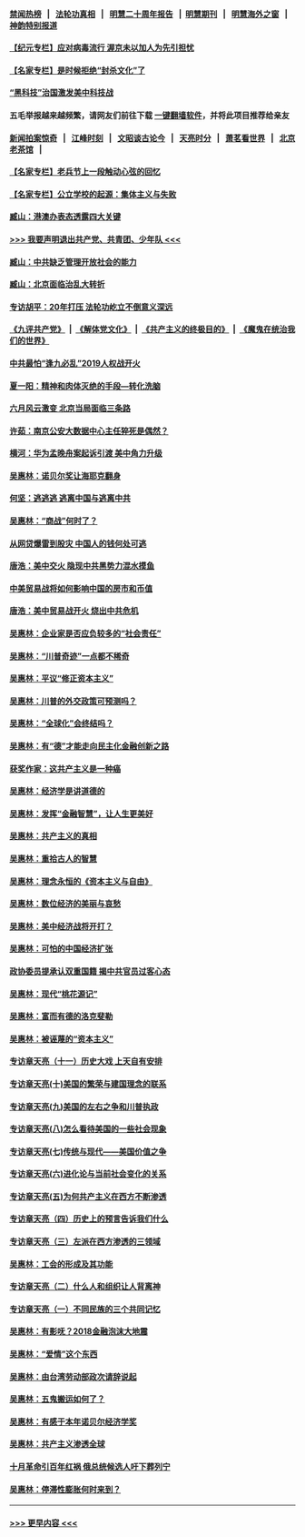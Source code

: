 #### [禁闻热榜](热点新闻.md?=0)  &nbsp;&nbsp;|&nbsp;&nbsp; [法轮功真相](https://github.com/gfw-breaker/truth/blob/master/README.md?=0) &nbsp;&nbsp;|&nbsp;&nbsp; [明慧二十周年报告](https://github.com/gfw-breaker/mh-reports/blob/master/README.md?=0) &nbsp;&nbsp;|&nbsp;&nbsp;[明慧期刊](https://github.com/gfw-breaker/mh-qikan) &nbsp;&nbsp;|&nbsp;&nbsp; [明慧海外之窗](https://github.com/gfw-breaker/mh-news/blob/master/README.md?=0) &nbsp;&nbsp;|&nbsp;&nbsp; [神韵特别报道](https://github.com/gfw-breaker/mh-news/blob/master/shenyun.md?=0)
#### [【纪元专栏】应对病毒流行 渥京未以加人为先引担忧](../pages/nsc423/n11875714.md?t=03121002) 
#### [【名家专栏】是时候拒绝“封杀文化”了](../pages/nsc423/n11814093.md?t=03121002) 
#### [“黑科技”治国激发美中科技战](../pages/nsc423/n11638056.md?t=03121002) 
#### 五毛举报越来越频繁，请网友们前往下载 [一键翻墙软件](https://github.com/gfw-breaker/ssr-accounts)，并将此项目推荐给亲友
#### [新闻拍案惊奇](https://github.com/gfw-breaker/banned-news/blob/master/pages/link4.md) &nbsp;&nbsp;|&nbsp;&nbsp; [江峰时刻](https://github.com/gfw-breaker/banned-news/blob/master/pages/link4.md) &nbsp;&nbsp;|&nbsp;&nbsp; [文昭谈古论今](https://github.com/gfw-breaker/banned-news/blob/master/pages/link4.md) &nbsp;&nbsp;|&nbsp;&nbsp; [天亮时分](https://github.com/gfw-breaker/banned-news/blob/master/pages/link4.md) &nbsp;&nbsp;|&nbsp;&nbsp; [萧茗看世界](https://github.com/gfw-breaker/banned-news/blob/master/pages/link4.md) &nbsp;&nbsp;|&nbsp;&nbsp; [北京老茶馆](https://github.com/gfw-breaker/banned-news/blob/master/pages/link4.md) &nbsp;&nbsp;|&nbsp;&nbsp; 
#### [【名家专栏】老兵节上一段触动心弦的回忆](../pages/nsc423/n11646016.md?t=03121002) 
#### [【名家专栏】公立学校的起源：集体主义与失败](../pages/nsc423/n11601833.md?t=03121002) 
#### [臧山：港澳办表态透露四大关键](../pages/nsc423/n11421628.md?t=03121002) 
#### [>>> 我要声明退出共产党、共青团、少年队 <<<](https://github.com/begood0513/goodnews/blob/master/quit/letter.md) 
#### [臧山：中共缺乏管理开放社会的能力](../pages/nsc423/n11407457.md?t=03121002) 
#### [臧山：北京面临治乱大转折](../pages/nsc423/n11406895.md?t=03121002) 
#### [专访胡平：20年打压 法轮功屹立不倒意义深远](../pages/nsc423/n11398800.md?t=03121002) 
#### [《九评共产党》](https://github.com/begood0513/9ping.md/blob/master/README.md) &nbsp;|&nbsp; [《解体党文化》](../../../../jtdwh.md/blob/master/README.md)  &nbsp;|&nbsp; [《共产主义的终极目的》](../../../../gczydzjmd.md/blob/master/README.md) &nbsp;|&nbsp; [《魔鬼在统治我们的世界》](../../../../mgztzwmdsj.md/blob/master/README.md) 
#### [中共最怕“逢九必乱”2019人权战开火](../pages/nsc423/n11385248.md?t=03121002) 
#### [夏一阳：精神和肉体灭绝的手段—转化洗脑](../pages/nsc423/n11368250.md?t=03121002) 
#### [六月风云激变 北京当局面临三条路](../pages/nsc423/n11313668.md?t=03121002) 
#### [许茹：南京公安大数据中心主任猝死是偶然？](../pages/nsc423/n11064744.md?t=03121002) 
#### [横河：华为孟晚舟案起诉引渡 美中角力升级](../pages/nsc423/n11027230.md?t=03121002) 
#### [吴惠林：诺贝尔奖让海耶克翻身](../pages/nsc423/n10890049.md?t=03121002) 
#### [何坚：逃逃逃 逃离中国与逃离中共](../pages/nsc423/n10592891.md?t=03121002) 
#### [吴惠林：“商战”何时了？](../pages/nsc423/n10573558.md?t=03121002) 
#### [从网贷爆雷到股灾 中国人的钱何处可逃](../pages/nsc423/n10572800.md?t=03121002) 
#### [唐浩：美中交火 隐现中共黑势力混水摸鱼](../pages/nsc423/n10544040.md?t=03121002) 
#### [中美贸易战将如何影响中国的房市和币值](../pages/nsc423/n10543697.md?t=03121002) 
#### [唐浩：美中贸易战开火 烧出中共危机](../pages/nsc423/n10540126.md?t=03121002) 
#### [吴惠林：企业家是否应负较多的“社会责任”](../pages/nsc423/n10535022.md?t=03121002) 
#### [吴惠林：“川普奇迹”一点都不稀奇](../pages/nsc423/n10512808.md?t=03121002) 
#### [吴惠林：平议“修正资本主义”](../pages/nsc423/n10495724.md?t=03121002) 
#### [吴惠林：川普的外交政策可预测吗？](../pages/nsc423/n10462387.md?t=03121002) 
#### [吴惠林：“全球化”会终结吗？](../pages/nsc423/n10452838.md?t=03121002) 
#### [吴惠林：有“德”才能走向民主化金融创新之路](../pages/nsc423/n10432292.md?t=03121002) 
#### [获奖作家：这共产主义是一种癌](../pages/nsc423/n10431541.md?t=03121002) 
#### [吴惠林：经济学是讲道德的](../pages/nsc423/n10398014.md?t=03121002) 
#### [吴惠林：发挥“金融智慧”，让人生更美好](../pages/nsc423/n10375019.md?t=03121002) 
#### [吴惠林：共产主义的真相](../pages/nsc423/n10351394.md?t=03121002) 
#### [吴惠林：重拾古人的智慧](../pages/nsc423/n10337691.md?t=03121002) 
#### [吴惠林：理念永恒的《资本主义与自由》](../pages/nsc423/n10316274.md?t=03121002) 
#### [吴惠林：数位经济的美丽与哀愁](../pages/nsc423/n10292946.md?t=03121002) 
#### [吴惠林：美中经济战将开打？](../pages/nsc423/n10258825.md?t=03121002) 
#### [吴惠林：可怕的中国经济扩张](../pages/nsc423/n10219147.md?t=03121002) 
#### [政协委员提承认双重国籍 揭中共官员过客心态](../pages/nsc423/n10208809.md?t=03121002) 
#### [吴惠林：现代“桃花源记”](../pages/nsc423/n10185234.md?t=03121002) 
#### [吴惠林：富而有德的洛克斐勒](../pages/nsc423/n10142264.md?t=03121002) 
#### [吴惠林：被诬蔑的“资本主义”](../pages/nsc423/n10124816.md?t=03121002) 
#### [专访章天亮（十一）历史大戏 上天自有安排](../pages/nsc423/n10094905.md?t=03121002) 
#### [专访章天亮(十)美国的繁荣与建国理念的联系](../pages/nsc423/n10094899.md?t=03121002) 
#### [专访章天亮(九)美国的左右之争和川普执政](../pages/nsc423/n10094889.md?t=03121002) 
#### [专访章天亮(八)怎么看待美国的一些社会现象](../pages/nsc423/n10094857.md?t=03121002) 
#### [专访章天亮(七)传统与现代——美国价值之争](../pages/nsc423/n10093140.md?t=03121002) 
#### [专访章天亮(六)进化论与当前社会变化的关系](../pages/nsc423/n10092036.md?t=03121002) 
#### [专访章天亮(五)为何共产主义在西方不断渗透](../pages/nsc423/n10083620.md?t=03121002) 
#### [专访章天亮（四）历史上的预言告诉我们什么](../pages/nsc423/n10083606.md?t=03121002) 
#### [专访章天亮（三）左派在西方渗透的三领域](../pages/nsc423/n10081115.md?t=03121002) 
#### [吴惠林：工会的形成及其功能](../pages/nsc423/n10080633.md?t=03121002) 
#### [专访章天亮（二）什么人和组织让人背离神](../pages/nsc423/n10076637.md?t=03121002) 
#### [专访章天亮（一）不同民族的三个共同记忆](../pages/nsc423/n10074188.md?t=03121002) 
#### [吴惠林：有影呒？2018金融泡沫大地震](../pages/nsc423/n10040534.md?t=03121002) 
#### [吴惠林：“爱情”这个东西](../pages/nsc423/n10019423.md?t=03121002) 
#### [吴惠林：由台湾劳动部政次请辞说起](../pages/nsc423/n9979679.md?t=03121002) 
#### [吴惠林：五鬼搬运如何了？](../pages/nsc423/n9925338.md?t=03121002) 
#### [吴惠林：有感于本年诺贝尔经济学奖](../pages/nsc423/n9871883.md?t=03121002) 
#### [吴惠林：共产主义渗透全球](../pages/nsc423/n9812748.md?t=03121002) 
#### [十月革命引百年红祸 俄总统候选人吁下葬列宁](../pages/nsc423/n9810182.md?t=03121002) 
#### [吴惠林：停滞性膨胀何时来到？](../pages/nsc423/n9764136.md?t=03121002) 

----
#### [ >>> 更早内容 <<< ](../indexes/nsc423-earlier.md)
